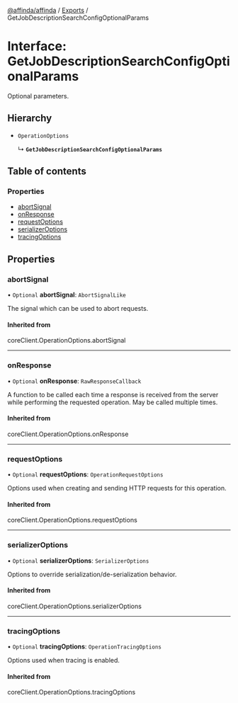 [@affinda/affinda](../README.md) / [Exports](../modules.md) / GetJobDescriptionSearchConfigOptionalParams

# Interface: GetJobDescriptionSearchConfigOptionalParams

Optional parameters.

## Hierarchy

- `OperationOptions`

  ↳ **`GetJobDescriptionSearchConfigOptionalParams`**

## Table of contents

### Properties

- [abortSignal](GetJobDescriptionSearchConfigOptionalParams.md#abortsignal)
- [onResponse](GetJobDescriptionSearchConfigOptionalParams.md#onresponse)
- [requestOptions](GetJobDescriptionSearchConfigOptionalParams.md#requestoptions)
- [serializerOptions](GetJobDescriptionSearchConfigOptionalParams.md#serializeroptions)
- [tracingOptions](GetJobDescriptionSearchConfigOptionalParams.md#tracingoptions)

## Properties

### abortSignal

• `Optional` **abortSignal**: `AbortSignalLike`

The signal which can be used to abort requests.

#### Inherited from

coreClient.OperationOptions.abortSignal

___

### onResponse

• `Optional` **onResponse**: `RawResponseCallback`

A function to be called each time a response is received from the server
while performing the requested operation.
May be called multiple times.

#### Inherited from

coreClient.OperationOptions.onResponse

___

### requestOptions

• `Optional` **requestOptions**: `OperationRequestOptions`

Options used when creating and sending HTTP requests for this operation.

#### Inherited from

coreClient.OperationOptions.requestOptions

___

### serializerOptions

• `Optional` **serializerOptions**: `SerializerOptions`

Options to override serialization/de-serialization behavior.

#### Inherited from

coreClient.OperationOptions.serializerOptions

___

### tracingOptions

• `Optional` **tracingOptions**: `OperationTracingOptions`

Options used when tracing is enabled.

#### Inherited from

coreClient.OperationOptions.tracingOptions
